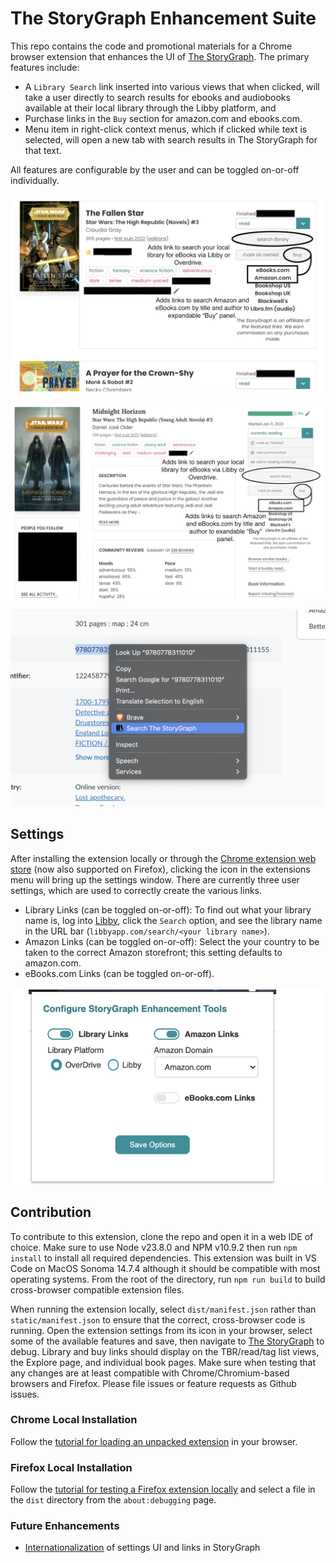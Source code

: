 # The StoryGraph Enhancement Suite

This repo contains the code and promotional materials for a Chrome browser extension that enhances the UI of [The StoryGraph](https://app.thestorygraph.com/). The primary features include:

* A `Library Search` link inserted into various views that when clicked, will take a user directly to search results for ebooks and audiobooks available at their local library through the Libby platform, and
* Purchase links in the `Buy` section for amazon.com and ebooks.com.
* Menu item in right-click context menus, which if clicked while text is selected, will open a new tab with search results in The StoryGraph for that text.

All features are configurable by the user and can be toggled on-or-off individually.

![Screenshot of books in list view with added library and purchase links.](/screenshots/list-view.png)

![Screenshot of book in book view with added library and purchase links.](/screenshots/book-view.png)

![Screenshot of the Search The StoryGraph feature in the right-click context menu.](/screenshots/search.png)

## Settings

After installing the extension locally or through the [Chrome extension web store](https://chrome.google.com/webstore/detail/storygraph-enhancement-to/fajbhmhackggapdpaameagbchbjfbnno) (now also supported on Firefox), clicking the icon in the extensions menu will bring up the settings window. There are currently three user settings, which are used to correctly create the various links.

* Library Links (can be toggled on-or-off): To find out what your library name is, log into [Libby](https://libbyapp.com/), click the `Search` option, and see the library name in the URL bar (`libbyapp.com/search/<your library name>`).
* Amazon Links (can be toggled on-or-off): Select the your country to be taken to the correct Amazon storefront; this setting defaults to amazon.com.
* eBooks.com Links (can be toggled on-or-off).

![Screenshot of options panel](screenshots/options.png)

## Contribution

To contribute to this extension, clone the repo and open it in a web IDE of choice. Make sure to use Node v23.8.0 and NPM v10.9.2 then run `npm install` to install all required dependencies. This extension was built in VS Code on MacOS Sonoma 14.7.4 although it should be compatible with most operating systems. From the root of the directory, run `npm run build` to build cross-browser compatible extension files.

When running the extension locally, select `dist/manifest.json` rather than `static/manifest.json` to ensure that the correct, cross-browser code is running. Open the extension settings from its icon in your browser, select some of the available features and save, then navigate to [The StoryGraph](https://app.thestorygraph.com/) to debug. Library and buy links should display on the TBR/read/tag list views, the Explore page, and individual book pages. Make sure when testing that any changes are at least compatible with Chrome/Chromium-based browsers and Firefox. Please file issues or feature requests as Github issues.

### Chrome Local Installation

Follow the [tutorial for loading an unpacked extension](https://developer.chrome.com/docs/extensions/mv3/getstarted/#manifest) in your browser.

### Firefox Local Installation

Follow the [tutorial for testing a Firefox extension locally](https://developer.mozilla.org/en-US/docs/Mozilla/Add-ons/WebExtensions/Your_first_WebExtension#installing) and select a file in the `dist` directory from the `about:debugging` page.

### Future Enhancements

* [Internationalization](https://developer.chrome.com/docs/extensions/reference/i18n/#how-to-support-multiple-languages) of settings UI and links in StoryGraph
